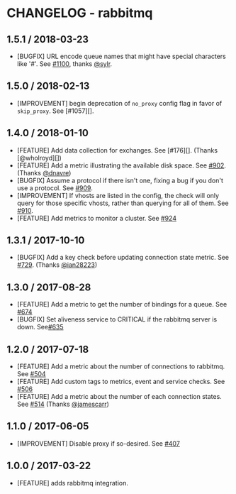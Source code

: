 # CHANGELOG - rabbitmq

## 1.5.1 / 2018-03-23

* [BUGFIX] URL encode queue names that might have special characters like '#'. See [#1100][], thanks [@sylr][].

## 1.5.0 / 2018-02-13

* [IMPROVEMENT] begin deprecation of `no_proxy` config flag in favor of `skip_proxy`. See [#1057][].

## 1.4.0 / 2018-01-10

* [FEATURE] Add data collection for exchanges. See [#176][]. (Thanks [@wholroyd][])
* [FEATURE] Add a metric illustrating the available disk space. See [#902][]. (Thanks [@dnavre][])
* [BUGFIX] Assume a protocol if there isn't one, fixing a bug if you don't use a protocol. See [#909][].
* [IMPROVEMENT] If vhosts are listed in the config, the check will only query for those specific vhosts, rather than querying for all of them. See [#910][].
* [FEATURE] Add metrics to monitor a cluster. See [#924][]

## 1.3.1 / 2017-10-10

* [BUGFIX] Add a key check before updating connection state metric. See [#729][]. (Thanks [@ian28223][])

## 1.3.0 / 2017-08-28

* [FEATURE] Add a metric to get the number of bindings for a queue. See [#674][]
* [BUGFIX] Set aliveness service to CRITICAL if the rabbitmq server is down. See[#635][]

## 1.2.0 / 2017-07-18

* [FEATURE] Add a metric about the number of connections to rabbitmq. See [#504][]
* [FEATURE] Add custom tags to metrics, event and service checks. See [#506][]
* [FEATURE] Add a metric about the number of each connection states. See [#514][] (Thanks [@jamescarr][])

## 1.1.0 / 2017-06-05

* [IMPROVEMENT] Disable proxy if so-desired. See [#407][]

## 1.0.0 / 2017-03-22

* [FEATURE] adds rabbitmq integration.

[#407]: https://github.com/DataDog/integrations-core/issues/407
[#504]: https://github.com/DataDog/integrations-core/issues/504
[#506]: https://github.com/DataDog/integrations-core/issues/506
[#514]: https://github.com/DataDog/integrations-core/issues/514
[#635]: https://github.com/DataDog/integrations-core/issues/635
[#674]: https://github.com/DataDog/integrations-core/issues/674
[#729]: https://github.com/DataDog/integrations-core/issues/729
[#902]: https://github.com/DataDog/integrations-core/issues/902
[#909]: https://github.com/DataDog/integrations-core/issues/909
[#924]: https://github.com/DataDog/integrations-core/issues/924
[#909]: https://github.com/DataDog/integrations-core/issues/909
[#910]: https://github.com/DataDog/integrations-core/issues/910
[#1100]: https://github.com/DataDog/integrations-core/issues/1100
[@dnavre]: https://github.com/dnavre
[@ian28223]: https://github.com/ian28223
[@jamescarr]: https://github.com/jamescarr
[@sylr]: https://github.com/sylr
